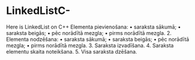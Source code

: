 # LinkedListC-
Here is LinkedList on C++
Elementa pievienošana:
• saraksta sākumā;
• saraksta beigās;
• pēc norādītā mezgla;
• pirms norādītā mezgla.
2. Elementa nodzēšana:
• saraksta sākumā;
• saraksta beigās;
• pēc norādītā mezgla;
• pirms norādītā mezgla.
3. Saraksta izvadīšana.
4. Saraksta elementu skaita noteikšana.
5. Visa saraksta dzēšana.
